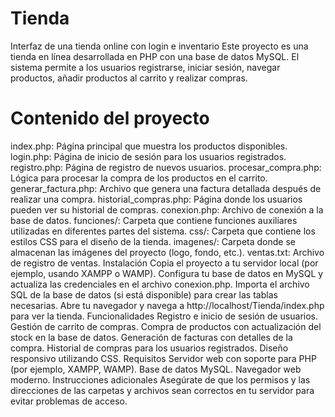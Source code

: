 # Tienda
Interfaz de una tienda online con login e inventario
Este proyecto es una tienda en línea desarrollada en PHP con una base de datos MySQL. El sistema permite a los usuarios registrarse, iniciar sesión, navegar productos, añadir productos al carrito y realizar compras.
# Contenido del proyecto
index.php: Página principal que muestra los productos disponibles.
login.php: Página de inicio de sesión para los usuarios registrados.
registro.php: Página de registro de nuevos usuarios.
procesar_compra.php: Lógica para procesar la compra de los productos en el carrito.
generar_factura.php: Archivo que genera una factura detallada después de realizar una compra.
historial_compras.php: Página donde los usuarios pueden ver su historial de compras.
conexion.php: Archivo de conexión a la base de datos.
funciones/: Carpeta que contiene funciones auxiliares utilizadas en diferentes partes del sistema.
css/: Carpeta que contiene los estilos CSS para el diseño de la tienda.
imagenes/: Carpeta donde se almacenan las imágenes del proyecto (logo, fondo, etc.).
ventas.txt: Archivo de registro de ventas.
Instalación
Copia el proyecto a tu servidor local (por ejemplo, usando XAMPP o WAMP).
Configura tu base de datos en MySQL y actualiza las credenciales en el archivo conexion.php.
Importa el archivo SQL de la base de datos (si está disponible) para crear las tablas necesarias.
Abre tu navegador y navega a http://localhost/Tienda/index.php para ver la tienda.
Funcionalidades
Registro e inicio de sesión de usuarios.
Gestión de carrito de compras.
Compra de productos con actualización del stock en la base de datos.
Generación de facturas con detalles de la compra.
Historial de compras para los usuarios registrados.
Diseño responsivo utilizando CSS.
Requisitos
Servidor web con soporte para PHP (por ejemplo, XAMPP, WAMP).
Base de datos MySQL.
Navegador web moderno.
Instrucciones adicionales
Asegúrate de que los permisos y las direcciones de las carpetas y archivos sean correctos en tu servidor para evitar problemas de acceso.
